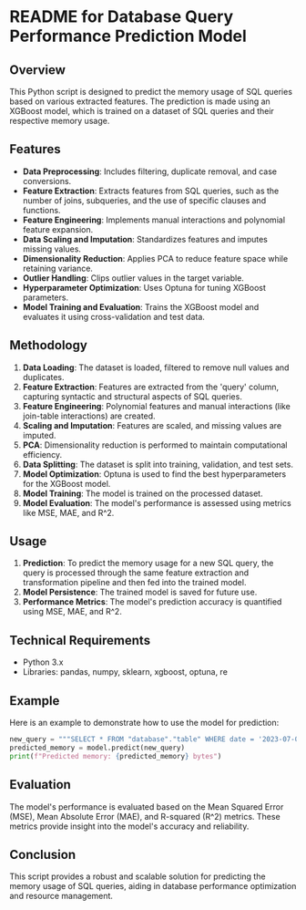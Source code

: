 # README for Database Query Performance Prediction Model

## Overview

This Python script is designed to predict the memory usage of SQL queries based on various extracted features. The prediction is made using an XGBoost model, which is trained on a dataset of SQL queries and their respective memory usage.

## Features

- **Data Preprocessing**: Includes filtering, duplicate removal, and case conversions.
- **Feature Extraction**: Extracts features from SQL queries, such as the number of joins, subqueries, and the use of specific clauses and functions.
- **Feature Engineering**: Implements manual interactions and polynomial feature expansion.
- **Data Scaling and Imputation**: Standardizes features and imputes missing values.
- **Dimensionality Reduction**: Applies PCA to reduce feature space while retaining variance.
- **Outlier Handling**: Clips outlier values in the target variable.
- **Hyperparameter Optimization**: Uses Optuna for tuning XGBoost parameters.
- **Model Training and Evaluation**: Trains the XGBoost model and evaluates it using cross-validation and test data.

## Methodology

1. **Data Loading**: The dataset is loaded, filtered to remove null values and duplicates.
2. **Feature Extraction**: Features are extracted from the 'query' column, capturing syntactic and structural aspects of SQL queries.
3. **Feature Engineering**: Polynomial features and manual interactions (like join-table interactions) are created.
4. **Scaling and Imputation**: Features are scaled, and missing values are imputed.
5. **PCA**: Dimensionality reduction is performed to maintain computational efficiency.
6. **Data Splitting**: The dataset is split into training, validation, and test sets.
7. **Model Optimization**: Optuna is used to find the best hyperparameters for the XGBoost model.
8. **Model Training**: The model is trained on the processed dataset.
9. **Model Evaluation**: The model's performance is assessed using metrics like MSE, MAE, and R^2.

## Usage

1. **Prediction**: To predict the memory usage for a new SQL query, the query is processed through the same feature extraction and transformation pipeline and then fed into the trained model.
2. **Model Persistence**: The trained model is saved for future use.
3. **Performance Metrics**: The model's prediction accuracy is quantified using MSE, MAE, and R^2.

## Technical Requirements

- Python 3.x
- Libraries: pandas, numpy, sklearn, xgboost, optuna, re

## Example

Here is an example to demonstrate how to use the model for prediction:

```python
new_query = """SELECT * FROM "database"."table" WHERE date = '2023-07-07';"""
predicted_memory = model.predict(new_query)
print(f"Predicted memory: {predicted_memory} bytes")
```

## Evaluation

The model's performance is evaluated based on the Mean Squared Error (MSE), Mean Absolute Error (MAE), and R-squared (R^2) metrics. These metrics provide insight into the model's accuracy and reliability.

## Conclusion

This script provides a robust and scalable solution for predicting the memory usage of SQL queries, aiding in database performance optimization and resource management.
